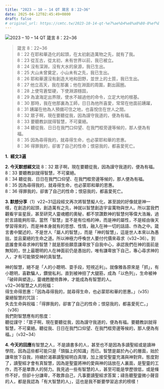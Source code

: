 ```yaml
---
title: "2023 – 10 – 14 QT 箴言 8：22~36"
date: 2025-04-12T02:45:49+0800
draft: false
# original_url: https://cmtc.tw/2023-10-14-qt-%e7%ae%b4%e8%a8%80-8%ef%bc%9a2236
---
```


![2023 – 10 – 14 QT  箴言 8：22\~36](/images/qt.jpg  "2023 – 10 – 14 QT  箴言 8：22\~36")

> 箴言 8：22\~36  
> 8：22 在耶和華造化的起頭，在太初創造萬物之先，就有了我。  
> 8：23 從亙古，從太初，未有世界以前，我已被立。  
> 8：24 沒有深淵，沒有大水的泉源，我已生出。  
> 8：25 大山未曾奠定，小山未有之先，我已生出。  
> 8：26 耶和華還沒有創造大地和田野，並世上的土質，我已生出。  
> 8：27 他立高天，我在那裏；他在淵面的周圍，劃出圓圈。  
> 8：28 上使穹蒼堅硬，下使淵源穩固，  
> 8：29 為滄海定出界限，使水不越過他的命令，立定大地的根基。  
> 8：30 那時，我在他那裏為工師，日日為他所喜愛，常常在他面前踴躍，  
> 8：31 踴躍在他為人預備可住之地，也喜悅住在世人之間。  
> 8：32 眾子啊，現在要聽從我，因為謹守我道的，便為有福。  
> 8：33 要聽教訓就得智慧，不可棄絕。  
> 8：34 聽從我、日日在我門口仰望、在我門框旁邊等候的，那人便為有福。  
> 8：35 因為尋得我的，就尋得生命，也必蒙耶和華的恩惠。  
> 8：36 得罪我的，卻害了自己的性命；恨惡我的，都喜愛死亡。

**1.  經文3遍**

**2. 今天默想經文**箴 8：32 眾子啊，現在要聽從我，因為謹守我道的，便為有福。  
8：33 要聽教訓就得智慧，不可棄絕。  
8：34 聽從我、日日在我門口仰望、在我門框旁邊等候的，那人便為有福。  
8：35 因為尋得我的，就尋得生命，也必蒙耶和華的恩惠。  
8：36 得罪我的，卻害了自己的性命；恨惡我的，都喜愛死亡。

**3. 默想分享**（1）v22\~31這段經文再次將智慧擬人化，甚至說的好像就是神一樣，在創造的起頭，創造萬有之先，神就以智慧創造宇宙萬物與世人。所以當我們觀看宇宙星辰，甚至研究人靈魂體的奧秘，都不禁讚歎神的智慧何等偉大浩瀚，過於言語能夠形容。當然「智慧」並不是有位格的神，而是神的屬性，不是經由後天學習得來的，而是神本身就有的思想、性情，融入在神一切的話語、作為之中。箴言書中闡述的，不是世人「屬人的智慧」，而是「神的智慧」，這是世人本來以為愚拙，並且棄絕的生命之道。所以神極力呼喚世人要付代價來尋求（v32\~36）。到底誰會來尋求神的智慧？就是那些願意謙卑放下自我中心，承認我們在神的面前是無知的，世上最聰明的人在神面前仍是愚拙的，唯有謙卑放下自己，專心尋求神的人，才有可能領受神的真智慧。

神的智慧，絕不是「人的小聰明、耍手段，短視近利」。就像雅各原來是「抓」，有小聰明，喜歡騙人，鑽營私利。直到被神扭了大腿筋，成為「以色列」，生命被神「破碎與塑造」，靈魂甦醒倚靠神，才能成為有智慧的人。  
v32\~36智慧之人的祝福：  
得生命得恩惠：「因為尋得我的，就尋得生命，也必蒙耶和華的恩惠。」（v35）  
棄絕智慧的咒詛：  
失去生命與祝福：「得罪我的，卻害了自己的性命；恨惡我的，都喜愛死亡。」（v36）  
我們對智慧應有的態度：  
聽從謹守：「眾子啊，現在要聽從我，因為謹守我道的，便為有福。要聽教訓就得智慧，不可棄絕。聽從我、日日在我門口仰望、在我門框旁邊等候的，那人便為有福。」（v32\~34）

**4. 今天的回應**有智慧之人，不是讀書多的人，甚至也不是因為多讀聖經或是讀神學院，因為這些都可能只是「頭腦上的知識」而已。智慧是屬於內心的層面，始於謙卑放下自我，持續於渴慕讀聖經明白真理，加上接受聖靈充滿與神對齊。態度對了，讀聖經才會有真智慧，因為是聖靈將神的愛與神的話放在人裏面，是聖靈的工作，而不是單靠人的努力。我見過一些有智慧的人，甚至可能是學歷很低，或是條件不好，但卻十分謙卑，不敢靠自己，凡事要讀聖經求答案；禱告聽聖靈微小聲音的人，都是我認為「有大智慧的人」，這也是我不斷要學習追求的榜樣！